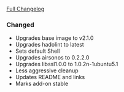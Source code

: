 [Full Changelog][changelog]

### Changed

- Upgrades base image to v2.1.0
- Upgrades hadolint to latest
- Sets default Shell
- Upgrades airsonos to 0.2.2.0
- Upgrades libssl1.0.0 to 1.0.2n-1ubuntu5.1
- Less aggressive cleanup
- Updates README and links
- Marks add-on stable

[changelog]: https://github.com/hassio-addons/addon-airsonos/compare/v0.6.0...v1.0.0
